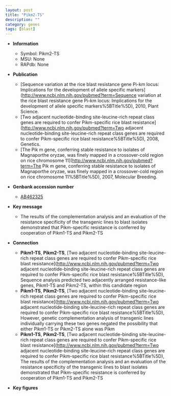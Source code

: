 ```yaml
---
layout: post
title: "Pikm2-TS"
description: ""
category: genes
tags: [blast]
---
```


* **Information**  
    + Symbol: Pikm2-TS  
    + MSU: None  
    + RAPdb: None  

* **Publication**  
    + [Sequence variation at the rice blast resistance gene Pi-km locus: Implications for the development of allele specific markers](http://www.ncbi.nlm.nih.gov/pubmed?term=Sequence variation at the rice blast resistance gene Pi-km locus: Implications for the development of allele specific markers%5BTitle%5D), 2010, Plant Science.
    + [Two adjacent nucleotide-binding site-leucine-rich repeat class genes are required to confer Pikm-specific rice blast resistance](http://www.ncbi.nlm.nih.gov/pubmed?term=Two adjacent nucleotide-binding site-leucine-rich repeat class genes are required to confer Pikm-specific rice blast resistance%5BTitle%5D), 2008, Genetics.
    + [The Pik m gene, conferring stable resistance to isolates of Magnaporthe oryzae, was finely mapped in a crossover-cold region on rice chromosome 11](http://www.ncbi.nlm.nih.gov/pubmed?term=The Pik m gene, conferring stable resistance to isolates of Magnaporthe oryzae, was finely mapped in a crossover-cold region on rice chromosome 11%5BTitle%5D), 2007, Molecular Breeding.

* **Genbank accession number**  
    + [AB462325](http://www.ncbi.nlm.nih.gov/nuccore/AB462325)

* **Key message**  
    + The results of the complementation analysis and an evaluation of the resistance specificity of the transgenic lines to blast isolates demonstrated that Pikm-specific resistance is conferred by cooperation of Pikm1-TS and Pikm2-TS

* **Connection**  
    + __Pikm1-TS__, __Pikm2-TS__, [Two adjacent nucleotide-binding site-leucine-rich repeat class genes are required to confer Pikm-specific rice blast resistance](http://www.ncbi.nlm.nih.gov/pubmed?term=Two adjacent nucleotide-binding site-leucine-rich repeat class genes are required to confer Pikm-specific rice blast resistance%5BTitle%5D),  Sequence analysis predicted two adjacently arranged resistance-like genes, Pikm1-TS and Pikm2-TS, within this candidate region
    + __Pikm1-TS__, __Pikm2-TS__, [Two adjacent nucleotide-binding site-leucine-rich repeat class genes are required to confer Pikm-specific rice blast resistance](http://www.ncbi.nlm.nih.gov/pubmed?term=Two adjacent nucleotide-binding site-leucine-rich repeat class genes are required to confer Pikm-specific rice blast resistance%5BTitle%5D),  However, genetic complementation analysis of transgenic lines individually carrying these two genes negated the possibility that either Pikm1-TS or Pikm2-TS alone was Pikm
    + __Pikm1-TS__, __Pikm2-TS__, [Two adjacent nucleotide-binding site-leucine-rich repeat class genes are required to confer Pikm-specific rice blast resistance](http://www.ncbi.nlm.nih.gov/pubmed?term=Two adjacent nucleotide-binding site-leucine-rich repeat class genes are required to confer Pikm-specific rice blast resistance%5BTitle%5D),  The results of the complementation analysis and an evaluation of the resistance specificity of the transgenic lines to blast isolates demonstrated that Pikm-specific resistance is conferred by cooperation of Pikm1-TS and Pikm2-TS

* **Key figures**  



